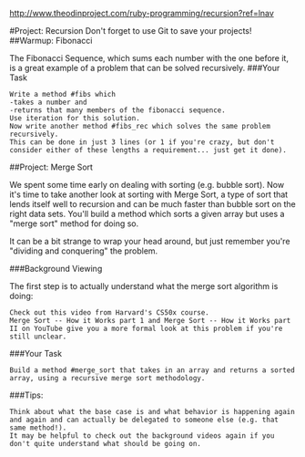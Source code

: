 http://www.theodinproject.com/ruby-programming/recursion?ref=lnav

#Project: Recursion
Don't forget to use Git to save your projects!
##Warmup: Fibonacci

The Fibonacci Sequence, which sums each number with the one before it, is a great example of a problem that can be solved recursively.
###Your Task

    Write a method #fibs which 
    -takes a number and 
    -returns that many members of the fibonacci sequence. 
    Use iteration for this solution.
    Now write another method #fibs_rec which solves the same problem recursively. 
    This can be done in just 3 lines (or 1 if you're crazy, but don't consider either of these lengths a requirement... just get it done).

##Project: Merge Sort

We spent some time early on dealing with sorting (e.g. bubble sort). Now it's time to take another look at sorting with Merge Sort, a type of sort that lends itself well to recursion and can be much faster than bubble sort on the right data sets. You'll build a method which sorts a given array but uses a "merge sort" method for doing so.

It can be a bit strange to wrap your head around, but just remember you're "dividing and conquering" the problem.

###Background Viewing

The first step is to actually understand what the merge sort algorithm is doing:

    Check out this video from Harvard's CS50x course.
    Merge Sort -- How it Works part 1 and Merge Sort -- How it Works part II on YouTube give you a more formal look at this problem if you're still unclear.

###Your Task

    Build a method #merge_sort that takes in an array and returns a sorted array, using a recursive merge sort methodology.

###Tips:

    Think about what the base case is and what behavior is happening again and again and can actually be delegated to someone else (e.g. that same method!).
    It may be helpful to check out the background videos again if you don't quite understand what should be going on.